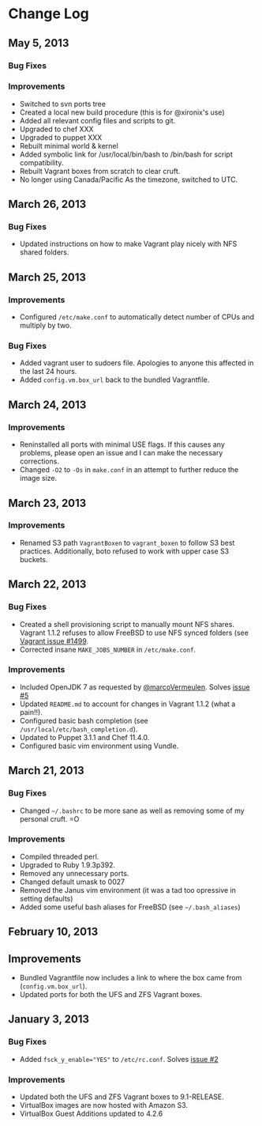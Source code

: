 # Change Log

## May 5, 2013

### Bug Fixes

### Improvements
* Switched to svn ports tree
* Created a local new build procedure (this is for @xironix's use)
* Added all relevant config files and scripts to git.
* Upgraded to chef XXX
* Upgraded to puppet XXX
* Rebuilt minimal world & kernel
* Added symbolic link for /usr/local/bin/bash to /bin/bash for script
  compatibility.
* Rebuilt Vagrant boxes from scratch to clear cruft.
* No longer using Canada/Pacific As the timezone, switched to UTC.

## March 26, 2013

### Bug Fixes
* Updated instructions on how to make Vagrant play nicely with NFS shared
  folders.

## March 25, 2013

### Improvements
* Configured `/etc/make.conf` to automatically detect number of CPUs and
  multiply by two.

### Bug Fixes
* Added vagrant user to sudoers file. Apologies to anyone this affected in the
last 24 hours.
* Added `config.vm.box_url` back to the bundled Vagrantfile.

## March 24, 2013

### Improvements
* Reninstalled all ports with minimal USE flags. If this causes any problems,
  please open an issue and I can make the necessary corrections.
* Changed `-O2` to `-Os` in `make.conf` in an attempt to further reduce the
  image size.

## March 23, 2013

### Improvements
* Renamed S3 path `VagrantBoxen` to `vagrant_boxen` to follow S3 best practices.
  Additionally, boto refused to work with upper case S3 buckets.

## March 22, 2013

### Bug Fixes
* Created a shell provisioning script to manually mount NFS shares. Vagrant
  1.1.2 refuses to allow FreeBSD to use NFS synced folders (see [Vagrant issue
  #1499](https://github.com/mitchellh/vagrant/issues/1499).
* Corrected insane `MAKE_JOBS_NUMBER` in `/etc/make.conf`.

### Improvements
* Included OpenJDK 7 as requested by [@marcoVermeulen](https://github.com/marcoVermeulen).
Solves [issue #5](https://github.com/xironix/freebsd-vagrant/issues/5)
* Updated `README.md` to account for changes in Vagrant 1.1.2 (what a pain!!).
* Configured basic bash completion (see `/usr/local/etc/bash_completion.d`).
* Updated to Puppet 3.1.1 and Chef 11.4.0.
* Configured basic vim environment using Vundle.

## March 21, 2013

### Bug Fixes
* Changed `~/.bashrc` to be more sane as well as removing some of my personal
  cruft. =O

### Improvements
* Compiled threaded perl.
* Upgraded to Ruby 1.9.3p392.
* Removed any unnecessary ports.
* Changed default umask to 0027
* Removed the Janus vim environment (it was a tad too opressive in setting
  defaults)
* Added some useful bash aliases for FreeBSD (see `~/.bash_aliases`)

## February 10, 2013

## Improvements
* Bundled Vagrantfile now includes a link to where the box came from
  (`config.vm.box_url`).
* Updated ports for both the UFS and ZFS Vagrant boxes.

## January 3, 2013

### Bug Fixes
* Added `fsck_y_enable="YES"` to `/etc/rc.conf`. Solves [issue #2](https://github.com/xironix/freebsd-vagrant/issues/2)

### Improvements
* Updated both the UFS and ZFS Vagrant boxes to 9.1-RELEASE.
* VirtualBox images are now hosted with Amazon S3.
* VirtualBox Guest Additions updated to 4.2.6
